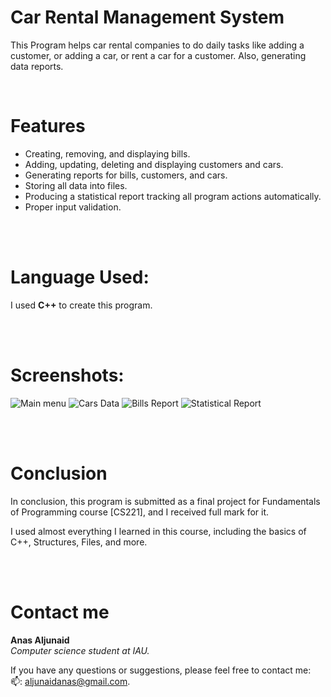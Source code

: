 
# Car Rental Management System

This Program helps car rental companies to do daily tasks like adding a customer, or adding a car, or rent a car for a customer. Also, generating data reports.

<br>

# Features 
- Creating, removing, and displaying bills.
- Adding, updating, deleting and displaying customers and cars.
- Generating reports for bills, customers, and cars.
- Storing all data into files.
- Producing a statistical report tracking all program actions automatically.
- Proper input validation.

<br>
<br>

# Language Used:

I used **C++** to create this program.

<br>
<br>

# Screenshots:
![Main menu](https://github.com/AnasAljunaid/Car-Rental-Management-System/blob/main/Screenshots/Main-Menu.png)
![Cars Data](https://github.com/AnasAljunaid/Car-Rental-Management-System/blob/main/Screenshots/Cars-Data.png)
![Bills Report](https://github.com/AnasAljunaid/Car-Rental-Management-System/blob/main/Screenshots/Bills-Report.png)
![Statistical Report](https://github.com/AnasAljunaid/Car-Rental-Management-System/blob/main/Screenshots/Statistical-Report.png)

<br>
<br>

# Conclusion

In conclusion, this program is submitted as a final project for Fundamentals of Programming course [CS221], and I received full mark for it.

I used almost everything I learned in this course, including the basics of C++, Structures, Files, and more. 


<br>
<br>

# Contact me
**Anas Aljunaid**<br>*Computer science student at IAU.*

If you have any questions or suggestions, please feel free to contact me:<br>📫: aljunaidanas@gmail.com.